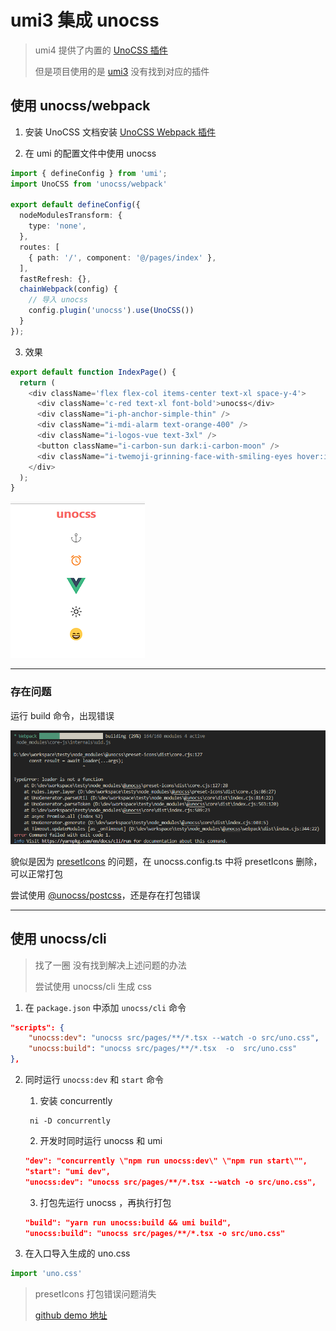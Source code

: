 # umi3 集成 unocss

> umi4 提供了内置的 [UnoCSS 插件](https://umijs.org/docs/guides/styling#使用-unocss)
>
> 但是项目使用的是 [umi3](https://v3.umijs.org/zh-CN/docs) 没有找到对应的插件



## 使用 unocss/webpack

1. 安装 UnoCSS 文档安装 [UnoCSS Webpack 插件](https://unocss.dev/integrations/webpack)

2. 在 umi 的配置文件中使用 unocss

```ts
import { defineConfig } from 'umi';
import UnoCSS from 'unocss/webpack'

export default defineConfig({
  nodeModulesTransform: {
    type: 'none',
  },
  routes: [
    { path: '/', component: '@/pages/index' },
  ],
  fastRefresh: {},
  chainWebpack(config) {
    // 导入 unocss
    config.plugin('unocss').use(UnoCSS())
  }
});

```

3. 效果

```ts
export default function IndexPage() {
  return (
    <div className='flex flex-col items-center text-xl space-y-4'>
      <div className='c-red text-xl font-bold'>unocss</div>
      <div className="i-ph-anchor-simple-thin" />
      <div className="i-mdi-alarm text-orange-400" />
      <div className="i-logos-vue text-3xl" />
      <button className="i-carbon-sun dark:i-carbon-moon" />
      <div className="i-twemoji-grinning-face-with-smiling-eyes hover:i-twemoji-face-with-tears-of-joy" />
    </div>
  );
}
```



![image-20230514201318171](.\assets\image-20230514201318171.png)

---

### 存在问题

运行 build 命令，出现错误

![image-20230514201441737](.\assets\image-20230514201441737.png)

貌似是因为 [presetIcons](https://unocss.dev/presets/icons) 的问题，在 unocss.config.ts 中将 presetIcons 删除，可以正常打包

尝试使用 [@unocss/postcss](https://unocss.dev/integrations/postcss)，还是存在打包错误



---

## 使用 unocss/cli

> 找了一圈 没有找到解决上述问题的办法
>
> 尝试使用 unocss/cli 生成 css

1. 在 `package.json` 中添加 `unocss/cli` 命令

```json
"scripts": {
    "unocss:dev": "unocss src/pages/**/*.tsx --watch -o src/uno.css",
    "unocss:build": "unocss src/pages/**/*.tsx  -o  src/uno.css"
},
```

2. 同时运行 `unocss:dev` 和 `start` 命令

   1. 安装 concurrently

   ```
    ni -D concurrently
   ```

   2. 开发时同时运行 unocss 和 umi

   ```json
   "dev": "concurrently \"npm run unocss:dev\" \"npm run start\"",
   "start": "umi dev",
   "unocss:dev": "unocss src/pages/**/*.tsx --watch -o src/uno.css",
   ```

   3. 打包先运行 unocss ，再执行打包

   ```json
   "build": "yarn run unocss:build && umi build",
   "unocss:build": "unocss src/pages/**/*.tsx -o src/uno.css"
   ```

3. 在入口导入生成的 uno.css

```js
import 'uno.css'
```



> presetIcons 打包错误问题消失
>
> [github demo 地址](https://github.com/MellowCo/unocss-umi3)
